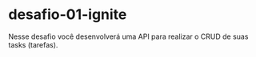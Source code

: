# desafio-01-ignite
Nesse desafio você desenvolverá uma API para realizar o CRUD de suas tasks (tarefas).
